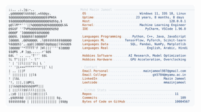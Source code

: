 <picture>
  <source srcset="https://raw.githubusercontent.com/mmazinjameel/mmazinjameel/main/dark_mode.svg?v=1752409163" media="(prefers-color-scheme: dark)">
  <img src="https://raw.githubusercontent.com/mmazinjameel/mmazinjameel/main/light_mode.svg?v=1752409163">
</picture>
